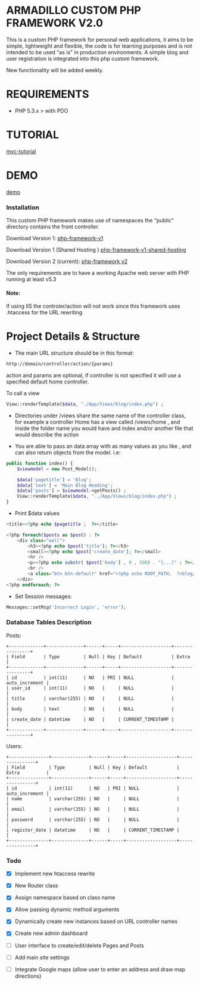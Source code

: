 # ARMADILLO CUSTOM PHP FRAMEWORK V2.0

This is a custom PHP framework for personal web applications, it aims to be simple, lightweight and flexible, the code is for learning purposes and is not intended to be used "as is" in production environments.
A simple blog and user registration is integrated into this php custom framework.

New functionality will be added weekly.

# REQUIREMENTS
- PHP 5.3.x > with PDO

# TUTORIAL
[mvc-tutorial](http://juancadima.com/custom-php-mvc-framework-part-1-introduction/)

# DEMO
[demo](http://phpframework.juancadima.com/)

### Installation
This custom PHP framework makes use of namespaces the "public" directory contains the front controller.


Download Version 1:
[php-framework-v1](http://juancadima.com/downloads/phpframework/phpframework.zip)

Download Version 1 (Shared Hosting )
[php-framework-v1-shared-hosting](http://juancadima.com/downloads/phpframework_shared_hosting/phpframework-shared-hosting.zip)

Download Version 2 (current):
[php-framework v2](https://github.com/jcadima/php-custom-framework-v2/archive/master.zip)


The only requirements are to have a working Apache web server with PHP running at least v5.3

#### Note: 
If using IIS the controler/action will not work since this framework uses .htaccess for the URL rewriting

# Project Details & Structure
- The main URL structure should be in this format: 
```bash
http://domain/controller/action/{params}
```
action and params are optional, if controller is not specified it will use a specified default home controller.

To call a view
```php
View::renderTemplate($data, "./App/Views/blog/index.php") ;
```

- Directories under /views share the same name of the controller class, for example a controller Home has a view called /views/home , and inside the folder name you would have and index and/or another file that would describe the action

- You are able to pass an data array with as many values as you like , and can also return objects from the model. i.e: 
```php
public function index() {
	$viewmodel = new Post_Model();

	$data['pagetitle'] = 'Blog';
	$data['text'] = 'Main Blog Heading';		
	$data['posts'] = $viewmodel->getPosts() ;	
    View::renderTemplate($data, "../App/Views/blog/index.php") ;
}
```

- Print $data values
```php
<title><?php echo $pagetitle ;  ?></title>

<?php foreach($posts as $post) : ?>
	<div class="well">
		<h3><?php echo $post['title']; ?></h3>
		<small><?php echo $post['create_date']; ?></small>
		<hr />
		<p><?php echo substr( $post['body'] , 0 , 500) . "[...]" ; ?></p>
		<br />
		<a class="btn btn-default" href="<?php echo ROOT_PATH;  ?>blog/view/<?php echo $post['id']; ?>">Read More</a>
	</div>
<?php endforeach; ?>
```

- Set Session messages:
```php
Messages::setMsg('Incorrect Login', 'error');
```

### Database Tables Description
Posts:
```mysql
+-------------+--------------+------+-----+-------------------+----------------+
| Field       | Type         | Null | Key | Default           | Extra          |
+-------------+--------------+------+-----+-------------------+----------------+
| id          | int(11)      | NO   | PRI | NULL              | auto_increment |
| user_id     | int(11)      | NO   |     | NULL              |                |
| title       | varchar(255) | NO   |     | NULL              |                |
| body        | text         | NO   |     | NULL              |                |
| create_date | datetime     | NO   |     | CURRENT_TIMESTAMP |                |
+-------------+--------------+------+-----+-------------------+----------------+
```

Users:
```mysql
+---------------+--------------+------+-----+-------------------+----------------+
| Field         | Type         | Null | Key | Default           | Extra          |
+---------------+--------------+------+-----+-------------------+----------------+
| id            | int(11)      | NO   | PRI | NULL              | auto_increment |
| name          | varchar(255) | NO   |     | NULL              |                |
| email         | varchar(255) | NO   |     | NULL              |                |
| password      | varchar(255) | NO   |     | NULL              |                |
| register_date | datetime     | NO   |     | CURRENT_TIMESTAMP |                |
+---------------+--------------+------+-----+-------------------+----------------+
```


### Todo

* [x] Implement new htaccess rewrite
* [x] New Router class
* [x] Assign namespace based on class name
* [x] Allow passing dynamic method arguments
* [x] Dynamically create new instances based on URL controller names
* [X] Create new admin dashboard 
* [ ] User interface to create/edit/delete Pages and Posts
* [ ] Add main site settings
* [ ] Integrate Google maps (allow user to enter an address and draw map directions)






